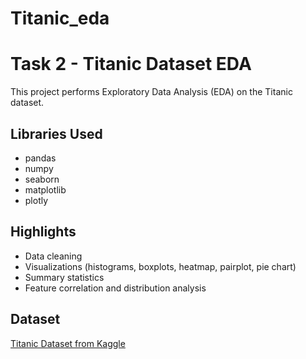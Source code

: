 # Titanic_eda
# Task 2 - Titanic Dataset EDA

This project performs Exploratory Data Analysis (EDA) on the Titanic dataset.

## Libraries Used
- pandas
- numpy
- seaborn
- matplotlib
- plotly

## Highlights
- Data cleaning
- Visualizations (histograms, boxplots, heatmap, pairplot, pie chart)
- Summary statistics
- Feature correlation and distribution analysis

## Dataset
[Titanic Dataset from Kaggle](https://www.kaggle.com/datasets/yasserh/titanic-dataset)
